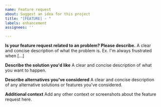 ```yaml
---
name: Feature request
about: Suggest an idea for this project
title: "[FEATURE] - "
labels: enhancement
assignees: ''

---
```


**Is your feature request related to an problem? Please describe.**
A clear and concise description of what the problem is. Ex. I'm always frustrated when [...]

**Describe the solution you'd like**
A clear and concise description of what you want to happen.

**Describe alternatives you've considered**
A clear and concise description of any alternative solutions or features you've considered.

**Additional context**
Add any other context or screenshots about the feature request here.
